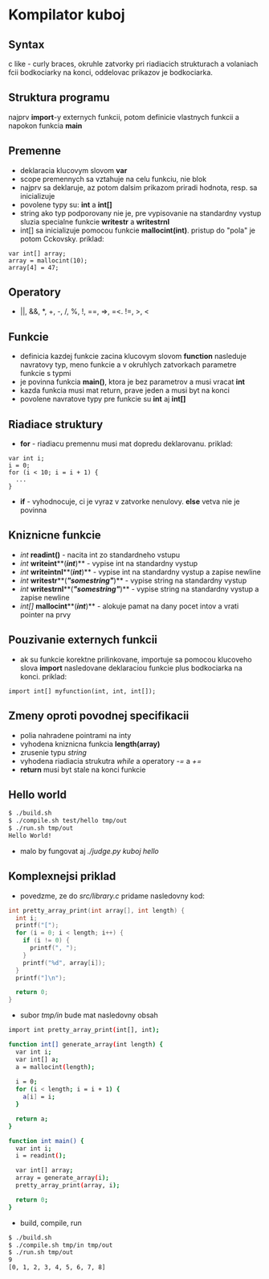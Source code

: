 Kompilator kuboj
=============

Syntax
-------------

c like - curly braces, okruhle zatvorky pri riadiacich strukturach a volaniach fcii
bodkociarky na konci, oddelovac prikazov je bodkociarka.

Struktura programu
-------------

najprv **import**-y externych funkcii, potom definicie vlastnych funkcii a napokon funkcia **main**

Premenne
-------------

* deklaracia klucovym slovom **var**
* scope premennych sa vztahuje na celu funkciu, nie blok
* najprv sa deklaruje, az potom dalsim prikazom priradi hodnota, resp. sa inicializuje
* povolene typy su: **int** a **int[]**
* string ako typ podporovany nie je, pre vypisovanie na standardny vystup sluzia specialne funkcie **writestr** a **writestrnl**
* int[] sa inicializuje pomocou funkcie **mallocint(int)**. pristup do "pola" je potom Cckovsky. priklad:

```
var int[] array;
array = mallocint(10);
array[4] = 47;
```

Operatory
-------------

* ||, &&, \*, +, -, /, %, !, ==, =>, =<. !=, >, <

Funkcie
-------------

* definicia kazdej funkcie zacina klucovym slovom **function** nasleduje navratovy typ, meno funkcie
 a v okruhlych zatvorkach parametre funkcie s typmi
* je povinna funkcia **main()**, ktora je bez parametrov a musi vracat **int**
* kazda funkcia musi mat return, prave jeden a musi byt na konci
* povolene navratove typy pre funkcie su **int** aj **int[]**

Riadiace struktury
-------------

* **for** - riadiacu premennu musi mat dopredu deklarovanu. priklad:

```
var int i;
i = 0;
for (i < 10; i = i + 1) {
  ...
}
```

* **if** - vyhodnocuje, ci je vyraz v zatvorke nenulovy. **else** vetva nie je povinna

Kniznicne funkcie
-------------

* *int* **readint()** - nacita int zo standardneho vstupu
* *int* **writeint****(***int***)** - vypise int na standardny vystup
* *int* **writeintnl****(***int***)** - vypise int na standardny vystup a zapise newline
* *int* **writestr****(***"somestring"***)** - vypise string na standardny vystup
* *int* **writestrnl****(***"somestring"***)** - vypise string na standardny vystup a zapise newline
* *int[]* **mallocint****(***int***)** - alokuje pamat na dany pocet intov a vrati pointer na prvy

Pouzivanie externych funkcii
-------------

* ak su funkcie korektne prilinkovane, importuje sa pomocou klucoveho slova **import** nasledovane deklaraciou funkcie plus bodkociarka na konci. priklad:

```
import int[] myfunction(int, int, int[]);
```

Zmeny oproti povodnej specifikacii
-------------

* polia nahradene pointrami na inty
* vyhodena kniznicna funkcia **length(array)**
* zrusenie typu *string*
* vyhodena riadiacia strukutra *while* a operatory *-=* a *+=*
* **return** musi byt stale na konci funkcie

Hello world
-------------

```sh
$ ./build.sh
$ ./compile.sh test/hello tmp/out
$ ./run.sh tmp/out
Hello World!
```

* malo by fungovat aj *./judge.py kuboj hello*

Komplexnejsi priklad
-------------

* povedzme, ze do *src/library.c* pridame nasledovny kod:

```c
int pretty_array_print(int array[], int length) {
  int i;
  printf("[");
  for (i = 0; i < length; i++) {
    if (i != 0) {
      printf(", ");
    }
    printf("%d", array[i]);
  }
  printf("]\n");

  return 0;
}
```

* subor *tmp/in* bude mat nasledovny obsah

```sh
import int pretty_array_print(int[], int);

function int[] generate_array(int length) {
  var int i;
  var int[] a;
  a = mallocint(length);
 
  i = 0;
  for (i < length; i = i + 1) {
    a[i] = i;
  }

  return a;
}

function int main() {
  var int i;
  i = readint();

  var int[] array;
  array = generate_array(i);
  pretty_array_print(array, i);

  return 0;
}
```

* build, compile, run

```sh
$ ./build.sh 
$ ./compile.sh tmp/in tmp/out
$ ./run.sh tmp/out
9
[0, 1, 2, 3, 4, 5, 6, 7, 8]
```
